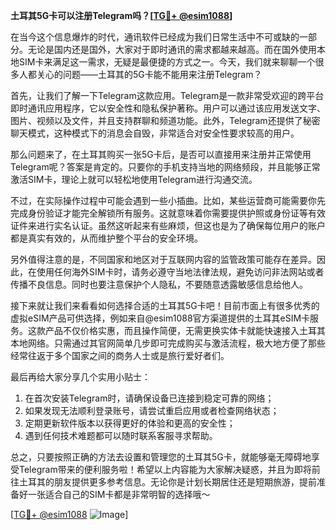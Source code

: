 **土耳其5G卡可以注册Telegram吗？[[TG💪+ @esim1088](https://t.me/s/esim1088)]**

在当今这个信息爆炸的时代，通讯软件已经成为我们日常生活中不可或缺的一部分。无论是国内还是国外，大家对于即时通讯的需求都越来越高。而在国外使用本地SIM卡来满足这一需求，无疑是最便捷的方式之一。今天，我们就来聊聊一个很多人都关心的问题——土耳其的5G卡能不能用来注册Telegram？

首先，让我们了解一下Telegram这款应用。Telegram是一款非常受欢迎的跨平台即时通讯应用程序，它以安全性和隐私保护著称。用户可以通过该应用发送文字、图片、视频以及文件，并且支持群聊和频道功能。此外，Telegram还提供了秘密聊天模式，这种模式下的消息会自毁，非常适合对安全性要求较高的用户。

那么问题来了，在土耳其购买一张5G卡后，是否可以直接用来注册并正常使用Telegram呢？答案是肯定的。只要你的手机支持当地的网络频段，并且能够正常激活SIM卡，理论上就可以轻松地使用Telegram进行沟通交流。

不过，在实际操作过程中可能会遇到一些小插曲。比如，某些运营商可能需要你先完成身份验证才能完全解锁所有服务。这就意味着你需要提供护照或身份证等有效证件来进行实名认证。虽然这听起来有些麻烦，但这也是为了确保每位用户的账户都是真实有效的，从而维护整个平台的安全环境。

另外值得注意的是，不同国家和地区对于互联网内容的监管政策可能存在差异。因此，在使用任何海外SIM卡时，请务必遵守当地法律法规，避免访问非法网站或者传播不良信息。同时也要注意保护个人隐私，不要随意透露敏感信息给他人。

接下来就让我们来看看如何选择合适的土耳其5G卡吧！目前市面上有很多优秀的虚拟eSIM产品可供选择，例如来自@esim1088官方渠道提供的土耳其eSIM卡服务。这款产品不仅价格实惠，而且操作简便，无需更换实体卡就能快速接入土耳其本地网络。只需通过其官网简单几步即可完成购买与激活流程，极大地方便了那些经常往返于多个国家之间的商务人士或是旅行爱好者们。

最后再给大家分享几个实用小贴士：
1. 在首次安装Telegram时，请确保设备已连接到稳定可靠的网络；
2. 如果发现无法顺利登录账号，请尝试重启应用或者检查网络状态；
3. 定期更新软件版本以获得更好的体验和更高的安全性；
4. 遇到任何技术难题都可以随时联系客服寻求帮助。

总之，只要按照正确的方法去设置和管理您的土耳其5G卡，就能够毫无障碍地享受Telegram带来的便利服务啦！希望以上内容能为大家解决疑惑，并且为即将前往土耳其的朋友提供更多参考信息。无论你是计划长期居住还是短期旅游，提前准备好一张适合自己的SIM卡都是非常明智的选择哦～

[[TG💪+ @esim1088](https://t.me/s/esim1088) ![Image](https://i.postimg.cc/4NQfJmqS/Snipaste-2025-05-13-00-14-12.png)]